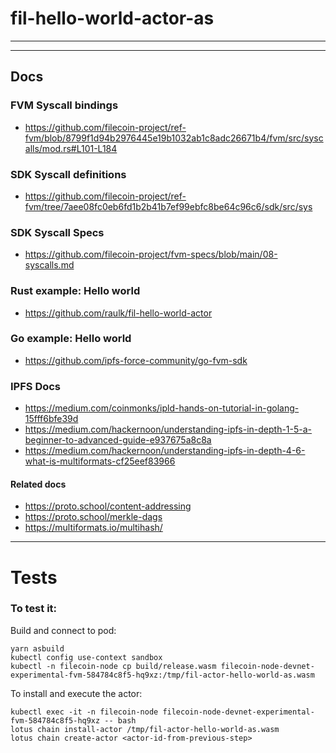 # fil-hello-world-actor-as

---
---

## Docs 

### FVM Syscall bindings

- https://github.com/filecoin-project/ref-fvm/blob/8799f1d94b2976445e19b1032ab1c8adc26671b4/fvm/src/syscalls/mod.rs#L101-L184

### SDK Syscall definitions

- https://github.com/filecoin-project/ref-fvm/tree/7aee08fc0eb6fd1b2b41b7ef99ebfc8be64c96c6/sdk/src/sys

### SDK Syscall Specs

- https://github.com/filecoin-project/fvm-specs/blob/main/08-syscalls.md

### Rust example: Hello world

- https://github.com/raulk/fil-hello-world-actor

### Go example: Hello world

- https://github.com/ipfs-force-community/go-fvm-sdk

### IPFS Docs
- https://medium.com/coinmonks/ipld-hands-on-tutorial-in-golang-15fff6bfe39d
- https://medium.com/hackernoon/understanding-ipfs-in-depth-1-5-a-beginner-to-advanced-guide-e937675a8c8a
- https://medium.com/hackernoon/understanding-ipfs-in-depth-4-6-what-is-multiformats-cf25eef83966

#### Related docs
- https://proto.school/content-addressing
- https://proto.school/merkle-dags
- https://multiformats.io/multihash/


---

# Tests 

### To test it:

Build and connect to pod:
```
yarn asbuild
kubectl config use-context sandbox
kubectl -n filecoin-node cp build/release.wasm filecoin-node-devnet-experimental-fvm-584784c8f5-hq9xz:/tmp/fil-actor-hello-world-as.wasm
```

To install and execute the actor:
```
kubectl exec -it -n filecoin-node filecoin-node-devnet-experimental-fvm-584784c8f5-hq9xz -- bash
lotus chain install-actor /tmp/fil-actor-hello-world-as.wasm
lotus chain create-actor <actor-id-from-previous-step>
```
